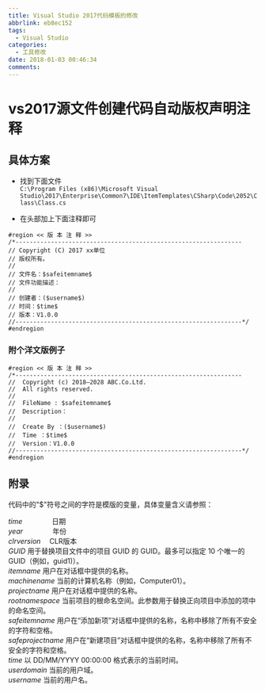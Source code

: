 ```yaml
---
title: Visual Studio 2017代码模板的修改
abbrlink: eb8ec152
tags:
  - Visual Studio
categories:
  - 工具修改
date: 2018-01-03 00:46:34
comments:
---
```


# vs2017源文件创建代码自动版权声明注释

## 具体方案
* 找到下面文件  
`C:\Program Files (x86)\Microsoft Visual Studio\2017\Enterprise\Common7\IDE\ItemTemplates\CSharp\Code\2052\Class\Class.cs`

 * 在头部加上下面注释即可  
```
#region << 版 本 注 释 >>
/*----------------------------------------------------------------
// Copyright (C) 2017 xx单位
// 版权所有。 
//
// 文件名：$safeitemname$
// 文件功能描述：
//
// 创建者：($username$)
// 时间：$time$
// 版本：V1.0.0
//----------------------------------------------------------------*/
#endregion

```

### 附个洋文版例子
```
#region << 版 本 注 释 >>
/*----------------------------------------------------------------
//  Copyright (c) 2018—2028 ABC.Co.Ltd. 
//  All rights reserved.
//
//  FileName : $safeitemname$
//  Description：
//
//  Create By ：($username$)
//  Time ：$time$
//  Version：V1.0.0
//----------------------------------------------------------------*/
#endregion

```

## 附录
代码中的"$"符号之间的字符是模版的变量，具体变量含义请参照：
 
$time$     　　　　日期  
$year$     　　　　年份  
$clrversion$    　CLR版本  
$GUID$   用于替换项目文件中的项目 GUID 的 GUID。最多可以指定 10 个唯一的 GUID（例如，guid1)）。  
$itemname$  用户在对话框中提供的名称。  
$machinename$    当前的计算机名称（例如，Computer01）。  
$projectname$   用户在对话框中提供的名称。  
$rootnamespace$  当前项目的根命名空间。此参数用于替换正向项目中添加的项中的命名空间。  
$safeitemname$  用户在“添加新项”对话框中提供的名称，名称中移除了所有不安全的字符和空格。  
$safeprojectname$  用户在“新建项目”对话框中提供的名称，名称中移除了所有不安全的字符和空格。  
$time$    以 DD/MM/YYYY 00:00:00 格式表示的当前时间。  
$userdomain$  当前的用户域。  
$username$  当前的用户名。  
